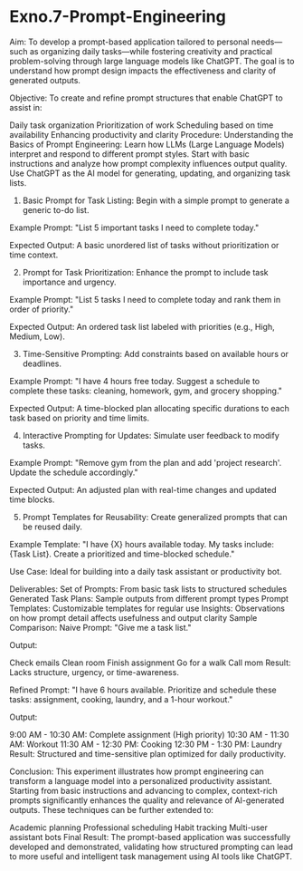 # Exno.7-Prompt-Engineering

Aim:
To develop a prompt-based application tailored to personal needs—such as organizing daily tasks—while fostering creativity and practical problem-solving through large language models like ChatGPT. The goal is to understand how prompt design impacts the effectiveness and clarity of generated outputs.

Objective:
To create and refine prompt structures that enable ChatGPT to assist in:

Daily task organization
Prioritization of work
Scheduling based on time availability
Enhancing productivity and clarity
Procedure:
Understanding the Basics of Prompt Engineering:
Learn how LLMs (Large Language Models) interpret and respond to different prompt styles.
Start with basic instructions and analyze how prompt complexity influences output quality.
Use ChatGPT as the AI model for generating, updating, and organizing task lists.
1. Basic Prompt for Task Listing:
Begin with a simple prompt to generate a generic to-do list.

Example Prompt: "List 5 important tasks I need to complete today."

Expected Output: A basic unordered list of tasks without prioritization or time context.

2. Prompt for Task Prioritization:
Enhance the prompt to include task importance and urgency.

Example Prompt: "List 5 tasks I need to complete today and rank them in order of priority."

Expected Output: An ordered task list labeled with priorities (e.g., High, Medium, Low).

3. Time-Sensitive Prompting:
Add constraints based on available hours or deadlines.

Example Prompt: "I have 4 hours free today. Suggest a schedule to complete these tasks: cleaning, homework, gym, and grocery shopping."

Expected Output: A time-blocked plan allocating specific durations to each task based on priority and time limits.

4. Interactive Prompting for Updates:
Simulate user feedback to modify tasks.

Example Prompt: "Remove gym from the plan and add 'project research'. Update the schedule accordingly."

Expected Output: An adjusted plan with real-time changes and updated time blocks.

5. Prompt Templates for Reusability:
Create generalized prompts that can be reused daily.

Example Template: "I have {X} hours available today. My tasks include: {Task List}. Create a prioritized and time-blocked schedule."

Use Case: Ideal for building into a daily task assistant or productivity bot.

Deliverables:
Set of Prompts: From basic task lists to structured schedules
Generated Task Plans: Sample outputs from different prompt types
Prompt Templates: Customizable templates for regular use
Insights: Observations on how prompt detail affects usefulness and output clarity
Sample Comparison:
Naive Prompt:
"Give me a task list."

Output:

Check emails
Clean room
Finish assignment
Go for a walk
Call mom
Result: Lacks structure, urgency, or time-awareness.

Refined Prompt:
"I have 6 hours available. Prioritize and schedule these tasks: assignment, cooking, laundry, and a 1-hour workout."

Output:

9:00 AM - 10:30 AM: Complete assignment (High priority)
10:30 AM - 11:30 AM: Workout
11:30 AM - 12:30 PM: Cooking
12:30 PM - 1:30 PM: Laundry
Result: Structured and time-sensitive plan optimized for daily productivity.

Conclusion:
This experiment illustrates how prompt engineering can transform a language model into a personalized productivity assistant. Starting from basic instructions and advancing to complex, context-rich prompts significantly enhances the quality and relevance of AI-generated outputs. These techniques can be further extended to:

Academic planning
Professional scheduling
Habit tracking
Multi-user assistant bots
Final Result:
The prompt-based application was successfully developed and demonstrated, validating how structured prompting can lead to more useful and intelligent task management using AI tools like ChatGPT.


